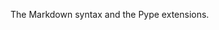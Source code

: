 <!--
Title: Syntax
Description: The Pype Markdown flavour
Keywords: pype, markdown, syntax
-->
The Markdown syntax and the Pype extensions.
